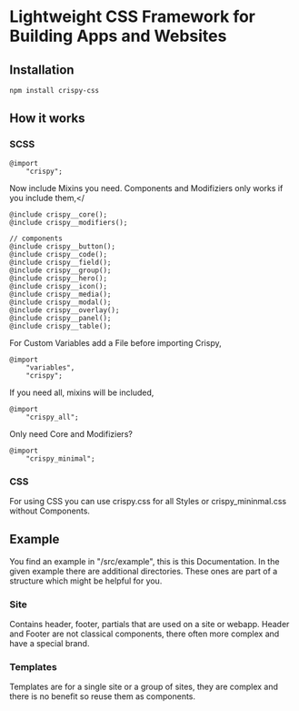 # Lightweight CSS Framework for Building Apps and Websites

## Installation

```
npm install crispy-css
```

## How it works

### SCSS

```
@import
    "crispy";
```

Now include Mixins you need. Components and Modifiziers only works if you include them,</

```
@include crispy__core();
@include crispy__modifiers();

// components
@include crispy__button();
@include crispy__code();
@include crispy__field();
@include crispy__group();
@include crispy__hero();
@include crispy__icon();
@include crispy__media();
@include crispy__modal();
@include crispy__overlay();
@include crispy__panel();
@include crispy__table();
```

For Custom Variables add a File before importing Crispy,

```
@import
    "variables",
    "crispy";
```

If you need all, mixins will be included,

```
@import
    "crispy_all";
```

Only need Core and Modifiziers?

```
@import
    "crispy_minimal";
```

### CSS

For using CSS you can use crispy.css for all Styles or crispy_mininmal.css without Components.

## Example
You find an example in "/src/example", this is this Documentation. In the given example there are additional directories. These ones are part of a structure which might be helpful for you.

### Site
Contains header, footer, partials that are used on a site or webapp. Header and Footer are not classical components, there often more complex and have a special brand.

### Templates
Templates are for a single site or a group of sites, they are complex and there is no benefit so reuse them as components.
